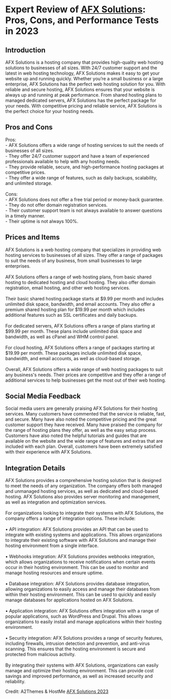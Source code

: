 <h1>Expert Review of <a href="https://a2themes.com/afx-solutions-reviews">AFX Solutions</a>: Pros, Cons, and Performance Tests in 2023</h1>
<h2>Introduction</h2>
AFX Solutions is a hosting company that provides high-quality web hosting solutions to businesses of all sizes. With 24/7 customer support and the latest in web hosting technology, AFX Solutions makes it easy to get your website up and running quickly. Whether you’re a small business or a large enterprise, AFX Solutions has the perfect web hosting solution for you. With reliable and secure hosting, AFX Solutions ensures that your website is always up and running at peak performance. From shared hosting plans to managed dedicated servers, AFX Solutions has the perfect package for your needs. With competitive pricing and reliable service, AFX Solutions is the perfect choice for your hosting needs.
<h2>Pros and Cons</h2>
Pros: <br>- AFX Solutions offers a wide range of hosting services to suit the needs of businesses of all sizes.<br>- They offer 24/7 customer support and have a team of experienced professionals available to help with any hosting needs.<br>- They provide reliable, secure, and high-performance hosting packages at competitive prices.<br>- They offer a wide range of features, such as daily backups, scalability, and unlimited storage.<br><br>Cons: <br>- AFX Solutions does not offer a free trial period or money-back guarantee.<br>- They do not offer domain registration services.<br>- Their customer support team is not always available to answer questions in a timely manner.<br>- Their uptime is not always 100%.
<h2>Prices and Items</h2>
AFX Solutions is a web hosting company that specializes in providing web hosting services to businesses of all sizes. They offer a range of packages to suit the needs of any business, from small businesses to large enterprises.<br><br>AFX Solutions offers a range of web hosting plans, from basic shared hosting to dedicated hosting and cloud hosting. They also offer domain registration, email hosting, and other web hosting services. <br><br>Their basic shared hosting package starts at $9.99 per month and includes unlimited disk space, bandwidth, and email accounts. They also offer a premium shared hosting plan for $19.99 per month which includes additional features such as SSL certificates and daily backups.<br><br>For dedicated servers, AFX Solutions offers a range of plans starting at $99.99 per month. These plans include unlimited disk space and bandwidth, as well as cPanel and WHM control panel.<br><br>For cloud hosting, AFX Solutions offers a range of packages starting at $19.99 per month. These packages include unlimited disk space, bandwidth, and email accounts, as well as cloud-based storage.<br><br>Overall, AFX Solutions offers a wide range of web hosting packages to suit any business's needs. Their prices are competitive and they offer a range of additional services to help businesses get the most out of their web hosting.
<h2>Social Media Feedback</h2>
Social media users are generally praising AFX Solutions for their hosting services. Many customers have commented that the service is reliable, fast, and secure. Many have also noted the competitive pricing and the great customer support they have received. Many have praised the company for the range of hosting plans they offer, as well as the easy setup process. Customers have also noted the helpful tutorials and guides that are available on the website and the wide range of features and extras that are included with each plan. Overall, customers have been extremely satisfied with their experience with AFX Solutions.
<h2>Integration Details</h2>
AFX Solutions provides a comprehensive hosting solution that is designed to meet the needs of any organization. The company offers both managed and unmanaged hosting services, as well as dedicated and cloud-based hosting. AFX Solutions also provides server monitoring and management, as well as integration and optimization services.<br><br>For organizations looking to integrate their systems with AFX Solutions, the company offers a range of integration options. These include:<br><br>• API integration: AFX Solutions provides an API that can be used to integrate with existing systems and applications. This allows organizations to integrate their existing software with AFX Solutions and manage their hosting environment from a single interface.<br><br>• Webhooks integration: AFX Solutions provides webhooks integration, which allows organizations to receive notifications when certain events occur in their hosting environment. This can be used to monitor and manage hosting resources and ensure uptime.<br><br>• Database integration: AFX Solutions provides database integration, allowing organizations to easily access and manage their databases from within their hosting environment. This can be used to quickly and easily manage databases for applications hosted on AFX Solutions.<br><br>• Application integration: AFX Solutions offers integration with a range of popular applications, such as WordPress and Drupal. This allows organizations to easily install and manage applications within their hosting environment.<br><br>• Security integration: AFX Solutions provides a range of security features, including firewalls, intrusion detection and prevention, and anti-virus scanning. This ensures that the hosting environment is secure and protected from malicious activity.<br><br>By integrating their systems with AFX Solutions, organizations can easily manage and optimize their hosting environment. This can provide cost savings and improved performance, as well as increased security and reliability.
<p>Credit: A2Themes & HostMe <a href="https://a2themes.com/afx-solutions-reviews">AFX Solutions 2023</a></p>